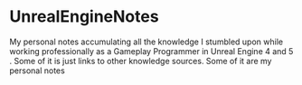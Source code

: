 # UnrealEngineNotes
My personal notes accumulating all the knowledge I stumbled upon while working professionally as a Gameplay Programmer in Unreal Engine 4 and 5 . Some of it is just links to other knowledge sources. Some of it are my personal notes
